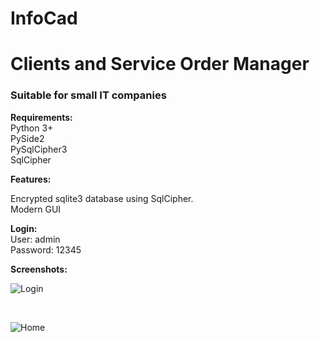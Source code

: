 # InfoCad
# Clients and Service Order Manager

<h3>Suitable for small IT companies</h3>

<b>Requirements:</b><br>
Python 3+<br>
PySide2<br>
PySqlCipher3<br>
SqlCipher<br>

<b>Features:</b><br>

Encrypted sqlite3 database using SqlCipher.<br>
Modern GUI<br>

<b>Login:</b><br>
User: admin<br>
Password: 12345<br>

<b>Screenshots:</b><br>

 ![Login](https://raw.githubusercontent.com/Henrique-Miranda/InfoCad/master/Screenshots/login.png
 "Login")
 
 <br>
 
 ![Home](https://raw.githubusercontent.com/Henrique-Miranda/InfoCad/master/Screenshots/home.png
 "Home")

